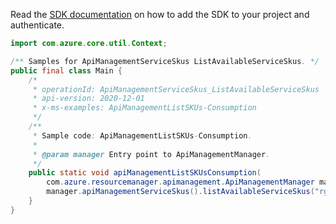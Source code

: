 Read the [SDK documentation](https://github.com/Azure/azure-sdk-for-java/blob/azure-resourcemanager-apimanagement_1.0.0-beta.2/sdk/apimanagement/azure-resourcemanager-apimanagement/README.md) on how to add the SDK to your project and authenticate.

```java
import com.azure.core.util.Context;

/** Samples for ApiManagementServiceSkus ListAvailableServiceSkus. */
public final class Main {
    /*
     * operationId: ApiManagementServiceSkus_ListAvailableServiceSkus
     * api-version: 2020-12-01
     * x-ms-examples: ApiManagementListSKUs-Consumption
     */
    /**
     * Sample code: ApiManagementListSKUs-Consumption.
     *
     * @param manager Entry point to ApiManagementManager.
     */
    public static void apiManagementListSKUsConsumption(
        com.azure.resourcemanager.apimanagement.ApiManagementManager manager) {
        manager.apiManagementServiceSkus().listAvailableServiceSkus("rg1", "apimService1", Context.NONE);
    }
}
```
